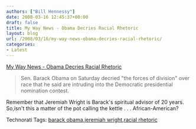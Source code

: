 ```yaml
---
authors: ["Bill Hennessy"]
date: 2008-03-16 12:45:37+00:00
draft: false
title: My Way News - Obama Decries Racial Rhetoric
layout: blog
url: /2008/03/16/my-way-news-obama-decries-racial-rhetoric/
categories:
- Latest
---
```


[My Way News - Obama Decries Racial Rhetoric](https://apnews.myway.com/article/20080316/D8VEE9OO0.html)

 

> Sen. Barack Obama on Saturday decried "the forces of division" over race that he said are intruding into the Democratic presidential nomination contest.

 

Remember that Jeremiah Wright is Barack's spiritual advisor of 20 years. So,isn't this a matter of the pot calling the kettle . . . African-American?

 

Technorati Tags: [barack obama](https://technorati.com/tags/barack%20obama),[jeremiah wright](https://technorati.com/tags/jeremiah%20wright),[racial rhetoric](https://technorati.com/tags/racial%20rhetoric)
